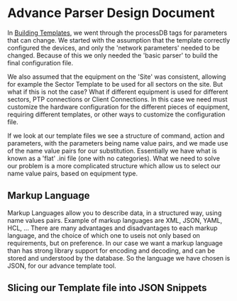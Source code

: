 # Advance Parser Design Document

In [Building Templates](./BuildingTemplates.md), we went through the processDB tags for 
parameters that can change. We started with the assumption that the template correctly
configured the devices, and only the 'network parameters' needed to be changed. Because of 
this we only needed the 'basic parser' to build the final configuration file.

We also assumed that the equipment on the 'Site' was consistent, allowing for example 
the Sector Template to be used for all sectors on the site. But what if this is not the
case? What if different equipment is used for different sectors, PTP connections or Client 
Connections. In this case we need must customize the hardware configuration for the different
pieces of equipment, requiring different templates, or other ways to customize the
configuration file.

If we look at our template files we see a structure of command, action and parameters,
with the parameters being name value pairs, and we made use of the name value pairs for our 
substitution. Essentially we have what is known as a 'flat' .ini file (one with no
categories). What we need to solve our problem is a more complicated structure which allow
us to select our name value pairs, based on equipment type.

## Markup Language
Markup Languages allow you to describe data, in a structured way, using name values pairs.
Example of markup languages are XML, JSON, YAML, HCL, ... There are many advantages and
disadvantages to each markup language, and the choice of which one to useis not only based
on requirements, but on preference. In our case we want a markup language than has strong 
library support for encoding and decoding, and can be stored and understood by the database.
So the language we have chosen is JSON, for our advance template tool.

## Slicing our Template file into JSON Snippets
